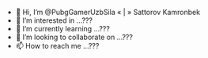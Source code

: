 - 👋 Hi, I’m @PubgGamerUzbSila «  |  » Sattorov Kamronbek
- 👀 I’m interested in ...???
- 🌱 I’m currently learning ...???
- 💞️ I’m looking to collaborate on ...???
- 📫 How to reach me ...???

<!---
PubgGamerUzbSila/PubgGamerUzbSila is a ✨ special ✨ repository because its `README.md` (this file) appears on your GitHub profile.
You can click the Preview link to take a look at your changes.
--->
